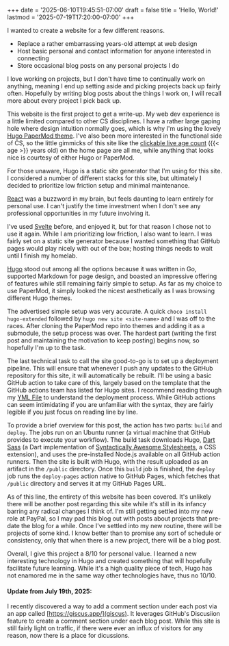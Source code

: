 +++
date = '2025-06-10T19:45:51-07:00'
draft = false
title = 'Hello, World!'
lastmod = '2025-07-19T17:20:00-07:00'
+++

I wanted to create a website for a few different reasons.
- Replace a rather embarrassing years-old attempt at web design
- Host basic personal and contact information for anyone interested in connecting
- Store occasional blog posts on any personal projects I do

I love working on projects, but I don't have time to continually work on anything, meaning I end up setting aside and picking projects back up fairly often.  Hopefully by writing blog posts about the things I work on, I will recall more about every project I pick back up.

This website is the first project to get a write-up. My web dev experience is a little limited compared to other CS disciplines. I have a rather large gaping hole where design intuition normally goes, which is why I'm using the lovely [Hugo PaperMod theme](https://github.com/adityatelange/hugo-PaperMod). I've also been more interested in the functional side of CS, so the little gimmicks of this site like the [clickable live age count](https://github.com/ScottWegley/ScottWegley/blob/main/layouts/shortcodes/age.html) ({{< age >}} years old) on the home page are all me, while anything that looks nice is courtesy of either Hugo or PaperMod.

For those unaware, Hugo is a static site generator that I'm using for this site.  I considered a number of different stacks for this site, but ultimately I decided to prioritize low friction setup and minimal maintenance.  

[React](https://react.dev/) was a buzzword in my brain, but feels daunting to learn entirely for personal use.  I can't justify the time investment when I don't see any professional opportunities in my future involving it.

I've used [Svelte](https://svelte.dev/) before, and enjoyed it, but for that reason I chose not to use it again.  While I am prioritizing low friction, I also want to learn.  I was fairly set on a static site generator because I wanted something that GitHub pages would play nicely with out of the box; hosting things needs to wait until I finish my homelab.  

[Hugo](https://gohugo.io/) stood out among all the options because it was written in Go, supported Markdown for page design, and boasted an impressive offering of features while still remaining fairly simple to setup.  As far as my choice to use PaperMod, it simply looked the nicest aesthetically as I was browsing different Hugo themes.

The advertised simple setup was very accurate.  A quick `choco install hugo-extended` followed by `hugo new site <site-name>` and I was off to the races.  After cloning the PaperMod repo into themes and adding it as a submodule, the setup process was over.  The hardest part (writing the first post and maintaining the motivation to keep posting) begins now, so hopefully I'm up to the task.

The last technical task to call the site good-to-go is to set up a deployment pipeline. This will ensure that whenever I push any updates to the GitHub repository for this site, it will automatically be rebuilt. I'll be using a basic GitHub action to take care of this, largely based on the template that the GitHub actions team has listed for Hugo sites. I recommend reading through my [YML File](https://github.com/ScottWegley/ScottWegley/blob/main/.github/workflows/hugo.yml) to understand the deployment process. While GitHub actions can seem intimidating if you are unfamiliar with the syntax, they are fairly legible if you just focus on reading line by line. 

To provide a brief overview for this post, the action has two parts: `build` and `deploy`. The jobs run on an Ubuntu runner (a virtual machine that GitHub provides to execute your workflow). The build task downloads Hugo, [Dart Sass](https://sass-lang.com/dart-sass/) (a Dart implementation of [Syntactically Awesome Stylesheets](https://sass-lang.com/), a CSS extension), and uses the pre-installed Node.js available on all GitHub action runners. Then the site is built with Hugo, with the result uploaded as an artifact in the `/public` directory. Once this `build` job is finished, the `deploy` job runs the `deploy-pages` action native to GitHub Pages, which fetches that `/public` directory and serves it at my GitHub Pages URL.

As of this line, the entirety of this website has been covered.  It's unlikely there will be another post regarding this site while it's still in its infancy barring any radical changes I think of.  I'm still getting settled into my new role at PayPal, so I may pad this blog out with posts about projects that pre-date the blog for a while.  Once I've settled into my new routine, there will be projects of some kind.  I know better than to promise any sort of schedule or consistency, only that when there is a new project, there will be a blog post.

Overall, I give this project a 8/10 for personal value. I learned a new interesting technology in Hugo and created something that will hopefully facilitate future learning. While it's a high quality piece of tech, Hugo has not enamored me in the same way other technologies have, thus no 10/10.

#### Update from July 19th, 2025:
I recently discovered a way to add a comment section under each post via an app called [https://giscus.app/](giscus).  It leverages GitHub's Discusiion feature to create a comment section under each blog post.  While this site is still fairly light on traffic, if there were ever an influx of visitors for any reason, now there is a place for dicussions.